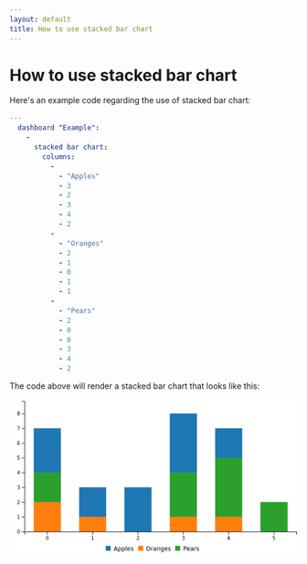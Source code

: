 ```yaml
---
layout: default
title: How to use stacked bar chart
---
```


# How to use stacked bar chart
Here's an example code regarding the use of stacked bar chart: 

```yaml
---
  dashboard "Example": 
    - 
      stacked bar chart: 
        columns: 
          - 
            - "Apples"
            - 3
            - 2
            - 3
            - 4
            - 2
          - 
            - "Oranges"
            - 2
            - 1
            - 0
            - 1
            - 1
          - 
            - "Pears"
            - 2
            - 0
            - 0
            - 3
            - 4
            - 2

```
The code above will render a stacked bar chart that looks like this:

![](../screenshots/stacked_bar_chart.png)
